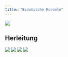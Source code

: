 ```yaml
---
title: "Binomische Formeln"
---
```


![](../../assets/images/2022-06-21-20-02-26.png)

## Herleitung

![](../../assets/images/2022-06-21-20-02-45.png)
![](../../assets/images/2022-06-21-20-03-01.png)
![](../../assets/images/2022-06-21-20-03-15.png)
![](../../assets/images/2022-06-21-20-03-23.png)